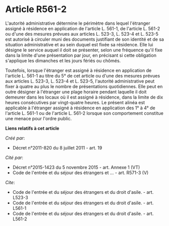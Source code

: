 # Article R561-2

L'autorité administrative détermine le périmètre dans lequel l'étranger assigné à résidence en application de l'article L.
561-1, de l'article L. 561-2 ou d'une des mesures prévues aux articles L. 523-3, L. 523-4 et L. 523-5 est autorisé à circuler
muni des documents justifiant de son identité et de sa situation administrative et au sein duquel est fixée sa résidence.
Elle lui désigne le service auquel il doit se présenter, selon une fréquence qu'il fixe dans la limite d'une présentation par
jour, en précisant si cette obligation s'applique les dimanches et les jours fériés ou chômés. 

Toutefois, lorsque l'étranger est assigné à résidence en application de l'article L. 561-1 au titre du 5° de cet article ou
d'une des mesures prévues aux articles L. 523-3, L. 523-4 et L. 523-5, l'autorité administrative peut fixer à quatre au plus
le nombre de présentations quotidiennes. Elle peut en outre désigner à l'étranger une plage horaire pendant laquelle il doit
demeurer dans les locaux où il est assigné à résidence, dans la limite de dix heures consécutives par vingt-quatre heures. Le
présent alinéa est applicable à l'étranger assigné à résidence en application des 1° à 4° de l'article L. 561-1 ou de
l'article L. 561-2 lorsque son comportement constitue une menace pour l'ordre public.

**Liens relatifs à cet article**

_Créé par_:

  - Décret n°2011-820 du 8 juillet 2011 - art. 19

_Cité par_:

  - Décret n°2015-1423 du 5 novembre 2015 - art. Annexe 1 (VT)
  - Code de l'entrée et du séjour des étrangers et ... - art. R571-3 (V)

_Cite_:

  - Code de l'entrée et du séjour des étrangers et du droit d'asile. - art. L523-3
  - Code de l'entrée et du séjour des étrangers et du droit d'asile. - art. L561-1
  - Code de l'entrée et du séjour des étrangers et du droit d'asile. - art. L561-2
